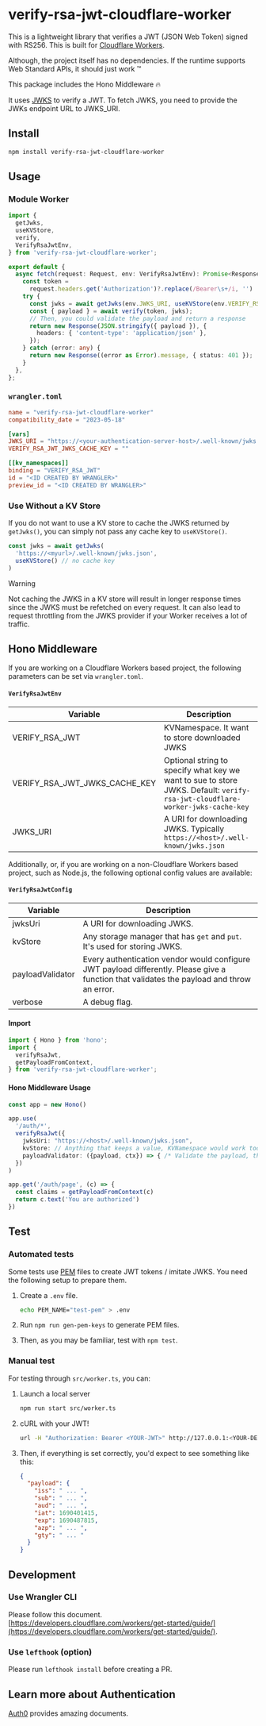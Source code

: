 # verify-rsa-jwt-cloudflare-worker

This is a lightweight library that verifies a JWT (JSON Web Token) signed with RS256. This is built for [Cloudflare Workers](https://workers.cloudflare.com/).

Although, the project itself has no dependencies. If the runtime supports Web Standard APIs, it should just work :tm:

This package includes the Hono Middleware :fire:

It uses [JWKS](https://datatracker.ietf.org/doc/html/rfc7517#section-4) to verify a JWT. To fetch JWKS, you need to provide the JWKs endpoint URL to JWKS_URI.

## Install

```sh
npm install verify-rsa-jwt-cloudflare-worker
```

## Usage

### Module Worker

```ts
import {
  getJwks,
  useKVStore,
  verify,
  VerifyRsaJwtEnv,
} from 'verify-rsa-jwt-cloudflare-worker';

export default {
  async fetch(request: Request, env: VerifyRsaJwtEnv): Promise<Response> {
    const token =
      request.headers.get('Authorization')?.replace(/Bearer\s+/i, '') || '';
    try {
      const jwks = await getJwks(env.JWKS_URI, useKVStore(env.VERIFY_RSA_JWT));
      const { payload } = await verify(token, jwks);
      // Then, you could validate the payload and return a response
      return new Response(JSON.stringify({ payload }), {
        headers: { 'content-type': 'application/json' },
      });
    } catch (error: any) {
      return new Response((error as Error).message, { status: 401 });
    }
  },
};
```

### `wrangler.toml`

```toml
name = "verify-rsa-jwt-cloudflare-worker"
compatibility_date = "2023-05-18"

[vars]
JWKS_URI = "https://<your-authentication-server-host>/.well-known/jwks.json"
VERIFY_RSA_JWT_JWKS_CACHE_KEY = ""

[[kv_namespaces]]
binding = "VERIFY_RSA_JWT"
id = "<ID CREATED BY WRANGLER>"
preview_id = "<ID CREATED BY WRANGLER>"
```

### Use Without a KV Store

If you do not want to use a KV store to cache the JWKS returned by `getJwks()`, you can simply not pass any cache key to `useKVStore()`.

```ts
const jwks = await getJwks(
  'https://<myurl>/.well-known/jwks.json',
  useKVStore() // no cache key
)
```

> [!WARNING]  
> Not caching the JWKS in a KV store will result in longer response times since the JWKS must be refetched on every request.
> It can also lead to request throttling from the JWKS provider if your Worker receives a lot of traffic.

## Hono Middleware

If you are working on a Cloudflare Workers based project, the following parameters can be set via `wrangler.toml`.

#### `VerifyRsaJwtEnv`

| Variable                      | Description                                                                                                                  |
| ----------------------------- | ---------------------------------------------------------------------------------------------------------------------------- |
| VERIFY_RSA_JWT                | KVNamespace. It want to store downloaded JWKS                                                                                |
| VERIFY_RSA_JWT_JWKS_CACHE_KEY | Optional string to specify what key we want to sue to store JWKS. Default: `verify-rsa-jwt-cloudflare-worker-jwks-cache-key` |
| JWKS_URI                      | A URI for downloading JWKS. Typically `https://<host>/.well-known/jwks.json`                                                 |

Additionally, or, if you are working on a non-Cloudflare Workers based project, such as Node.js, the following optional config values are available:

#### `VerifyRsaJwtConfig`

| Variable         | Description                                                                                                                                |
| ---------------- | ------------------------------------------------------------------------------------------------------------------------------------------ |
| jwksUri          | A URI for downloading JWKS.                                                                                                                |
| kvStore          | Any storage manager that has `get` and `put`. It's used for storing JWKS.                                                                  |
| payloadValidator | Every authentication vendor would configure JWT payload differently. Please give a function that validates the payload and throw an error. |
| verbose          | A debug flag.                                                                                                                              |

#### Import

```ts
import { Hono } from 'hono';
import {
  verifyRsaJwt,
  getPayloadFromContext,
} from 'verify-rsa-jwt-cloudflare-worker';
```

#### Hono Middleware Usage

```ts
const app = new Hono()

app.use(
  '/auth/*',
  verifyRsaJwt({
    jwksUri: "https://<host>/.well-known/jwks.json",
    kvStore: // Anything that keeps a value, KVNamespace would work too.
    payloadValidator: ({payload, ctx}) => { /* Validate the payload, throw an error if invalid */ },
  })
)

app.get('/auth/page', (c) => {
  const claims = getPayloadFromContext(c)
  return c.text('You are authorized')
})
```

## Test

### Automated tests

Some tests use [PEM](https://en.wikipedia.org/wiki/Privacy-Enhanced_Mail) files to create JWT tokens / imitate JWKS. You need the following setup to prepare them.

1. Create a `.env` file.

   ```sh
   echo PEM_NAME="test-pem" > .env
   ```

1. Run `npm run gen-pem-keys` to generate PEM files.

1. Then, as you may be familiar, test with `npm test`.

### Manual test

For testing through `src/worker.ts`, you can:

1. Launch a local server

   ```sh
   npm run start src/worker.ts
   ```

1. cURL with your JWT!

   ```sh
   url -H "Authorization: Bearer <YOUR-JWT>" http://127.0.0.1:<YOUR-DEV-SERVER-PORT>/
   ```

1. Then, if everything is set correctly, you'd expect to see something like this:

   ```json
   {
     "payload": {
       "iss": " ... ",
       "sub": " ... ",
       "aud": " ... ",
       "iat": 1690401415,
       "exp": 1690487815,
       "azp": " ... ",
       "gty": " ... "
     }
   }
   ```

## Development

### Use Wrangler CLI

Please follow this document. [https://developers.cloudflare.com/workers/get-started/guide/](https://developers.cloudflare.com/workers/get-started/guide/).

### Use `lefthook` (option)

Please run `lefthook install` before creating a PR.

## Learn more about Authentication

[Auth0](https://auth0.com/docs) provides amazing documents.
